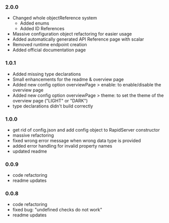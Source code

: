 ### 2.0.0
- Changed whole objectReference system
  - Added enums
  - Added ID References
- Massive configuration object refactoring for easier usage
- Added automatically generated API Reference page with scalar
- Removed runtime endpoint creation
- Added official documentation page

### 1.0.1
- Added missing type declarations
- Small enhancements for the readme & overview page
- Added new config option overviewPage > enable: to enable/disable the overview page
- Added new config option overviewPage > theme: to set the theme of the overview page ("LIGHT" or "DARK")
- type declarations didn't build correctly

### 1.0.0
- get rid of config.json and add config object to RapidServer constructor
- massive refactoring
- fixed wrong error message when wrong data type is provided
- added error handling for invalid property names
- updated readme

### 0.0.9
- code refactoring
- readme updates

### 0.0.8
- code refactoring
- fixed bug: "undefined checks do not work"
- readme updates
